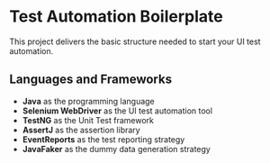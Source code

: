 # Test Automation Boilerplate

This project delivers the basic structure needed to start your UI test automation.

## Languages and Frameworks
* **Java** as the programming language
* **Selenium WebDriver** as the UI test automation tool
* **TestNG** as the Unit Test framework
* **AssertJ** as the assertion library
* **EventReports** as the test reporting strategy
* **JavaFaker** as the dummy data generation strategy
